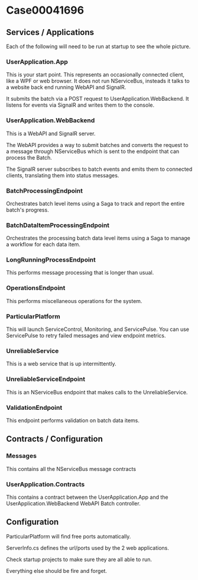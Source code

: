 # Case00041696

## Services / Applications

Each of the following will need to be run at startup to see the whole picture.

### UserApplication.App

This is your start point. This represents an occasionally connected client, like a WPF or web browser. It does not run NServiceBus, insteads it talks to a website back end running WebAPI and SignalR.

It submits the batch via a POST request to UserApplication.WebBackend.
It listens for events via SignalR and writes them to the console.

### UserApplication.WebBackend

This is a WebAPI and SignalR server.

The WebAPI provides a way to submit batches and converts the request to a message through NServiceBus which is sent to the endpoint that can process the Batch.

The SignalR server subscribes to batch events and emits them to connected clients, translating them into status messages.

### BatchProcessingEndpoint

Orchestrates batch level items using a Saga to track and report the entire batch's progress.

### BatchDataItemProcessingEndpoint

Orchestrates the processing batch data level items using a Saga to manage a workflow for each data item.

### LongRunningProcessEndpoint

This performs message processing that is longer than usual.

### OperationsEndpoint

This performs miscellaneous operations for the system.

### ParticularPlatform

This will launch ServiceControl, Monitoring, and ServicePulse. You can use ServicePulse to retry failed messages and view endpoint metrics.

### UnreliableService

This is a web service that is up intermittently.

### UnreliableServiceEndpoint

This is an NServiceBus endpoint that makes calls to the UnreliableService.

### ValidationEndpoint

This endpoint performs validation on batch data items.

## Contracts / Configuration

### Messages

This contains all the NServiceBus message contracts

### UserApplication.Contracts

This contains a contract between the UserApplication.App and the UserApplication.WebBackend WebAPI Batch controller.

## Configuration

ParticularPlatform will find free ports automatically.

ServerInfo.cs defines the url/ports used by the 2 web applications.

Check startup projects to make sure they are all able to run.

Everything else should be fire and forget.
